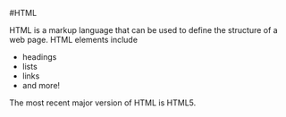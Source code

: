 #HTML

HTML is a markup language that can be used to define the structure of a web page. HTML elements include

  * headings
  * lists
  * links
  * and more!

The most recent major version of HTML is HTML5.